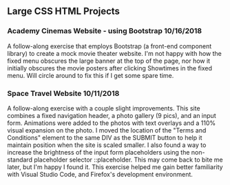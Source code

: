 ## Large CSS HTML Projects

### Academy Cinemas Website - using Bootstrap  10/16/2018
A follow-along exercise that employs Bootstrap (a front-end component library) to create a mock movie theater website. I'm not happy with how the fixed menu obscures the large banner at the top of the page, nor how it initially obscures the movie posters after clicking Showtimes in the fixed menu.  Will circle around to fix this if I get some spare time.

### Space Travel Website 10/11/2018
A follow-along exercise with a couple slight improvements. This site combines a fixed navigation header, a photo gallery (9 pics), and an input form.  Animations were added to the photos with text overlays and a 110% visual expansion on the photo.  I moved the location of the "Terms and Conditions" element to the same DIV as the SUBMIT button to help it maintain position when the site is scaled smaller. I also found a way to increase the brightness of the input form placeholders using the non-standard placeholder selector ::placeholder.  This may come back to bite me later, but I'm happy I found it.  This exercise helped me gain better familiarity with Visual Studio Code, and Firefox's development environment. 

